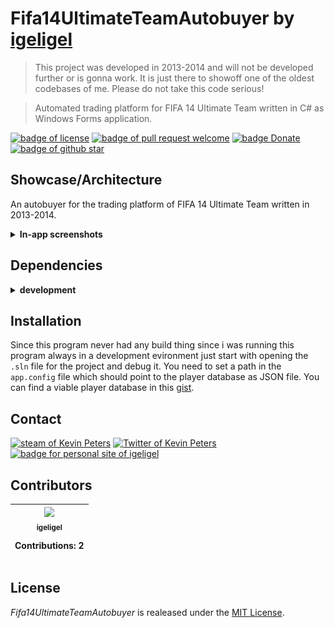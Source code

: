 # Fifa14UltimateTeamAutobuyer by <a href="https://github.com/igeligel">igeligel</a>

> This project was developed in 2013-2014 and will not be developed further or is gonna work. It is just there to showoff one of the oldest codebases of me. Please do not take this code serious!

> Automated trading platform for FIFA 14 Ultimate Team written in C# as Windows Forms application.

<a href="./LICENSE"><img src="https://img.shields.io/github/license/igeligel/Fifa14UltimateTeamAutobuyer.svg" alt="badge of license" /></a>
<a href="https://github.com/igeligel/Fifa14UltimateTeamAutobuyer/pulls"><img src="https://img.shields.io/badge/PR-welcome-green.svg" alt="badge of pull request welcome" /></a>
<a href="https://www.paypal.me/kevinpeters96/1"><img src="https://img.shields.io/badge/Donate-Paypal-003087.svg?style=flat" alt="badge Donate" /></a>
<a href="https://github.com/igeligel/Fifa14UltimateTeamAutobuyer/stargazers"><img src="https://img.shields.io/github/stars/igeligel/Fifa14UltimateTeamAutobuyer.svg?style=social&label=Stars" alt="badge of github star" /></a>

## Showcase/Architecture

An autobuyer for the trading platform of FIFA 14 Ultimate Team written in 2013-2014.

<p><details>
  <summary><b>In-app screenshots</b></summary>
  <p><img src="./docs/1.png" alt="structure of the store system" /></p>
  <p><img src="./docs/2.png" alt="structure of the store system" /></p>
  <p><img src="./docs/3.png" alt="structure of the store system" /></p>
</details></p>

## Dependencies

<p><details>
  <summary><b>development</b></summary>

  | Dependency | Version |
  | ---------- | ------- |
  | Visual Studio        | > 2017  |
  | .NET | 4.7.1  |
</details></p>

## Installation

Since this program never had any build thing since i was running this program always in a development evironment just start with opening the `.sln` file for the project and debug it. You need to set a path in the `app.config` file which should point to the player database as JSON file. You can find a viable player database in this [gist](https://gist.github.com/igeligel/f647e1b545f486b25bae625e16440532).

## Contact

<a href="http://steamcommunity.com/profiles/76561198028630048"><img src="https://img.shields.io/badge/Steam-igeligel-000000.svg" alt="steam of Kevin Peters"></a>
<a href="https://twitter.com/kevinpeters_"><img src="https://img.shields.io/badge/Twitter-kevinpeters__-1da1f2.svg" alt="Twitter of Kevin Peters"></a>
<a href="https://www.kevinpeters.net/"><img src="https://img.shields.io/badge/Personal%20Site-igeligel-a1c4fd.svg" alt="badge for personal site of igeligel"></a>

## Contributors

<table><thead><tr><th align="center"><a href="https://github.com/igeligel"><img src="https://avatars2.githubusercontent.com/u/12736734?v=3" width="100px;" style="max-width:100%;"><br><sub>igeligel</sub></a><br><p>Contributions: 2</p></th></tbody></table>

## License

*Fifa14UltimateTeamAutobuyer* is realeased under the [MIT License](/LICENSE).
